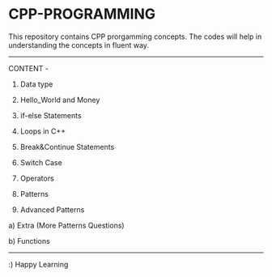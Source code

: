 # CPP-PROGRAMMING

This repository contains CPP prorgamming concepts. The codes will help in understanding the concepts in fluent way.

________________________________________________
CONTENT - 

1)  Data type

2)  Hello_World and Money

3)  if-else Statements

4)  Loops in C++

5)  Break&Continue Statements

6)  Switch Case

7)  Operators

8)  Patterns

9)  Advanced Patterns

a)  Extra (More Patterns Questions)

b) Functions

_______________________________________________

:)  Happy Learning
